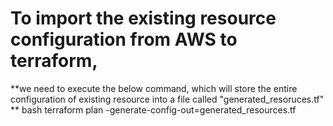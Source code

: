 # To import the existing resource configuration from AWS to terraform, 

**we need to execute the below command, which will store the entire configuration of existing resource into a file called "generated_resoruces.tf"
**
bash
terraform plan -generate-config-out=generated_resources.tf

